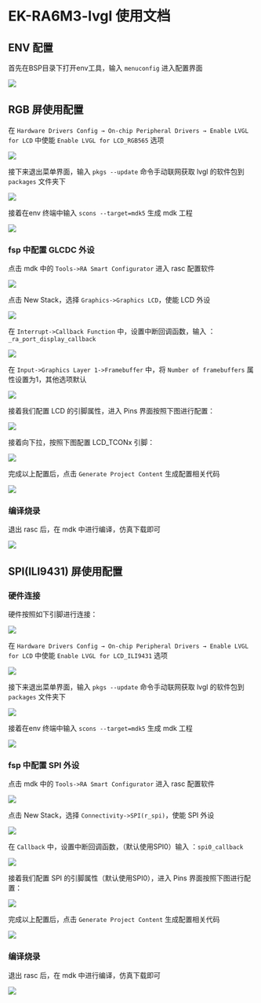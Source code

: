 # EK-RA6M3-lvgl 使用文档

## ENV 配置

首先在BSP目录下打开env工具，输入 `menuconfig` 进入配置界面

![](picture/lvgl/00.png)

## RGB 屏使用配置

在 `Hardware Drivers Config → On-chip Peripheral Drivers → Enable LVGL for LCD` 中使能 `Enable LVGL for LCD_RGB565` 选项

![](picture/lvgl/12.png)

接下来退出菜单界面，输入 `pkgs --update` 命令手动联网获取 lvgl 的软件包到 `packages` 文件夹下

![](picture/lvgl/02.png)

接着在env 终端中输入 `scons --target=mdk5` 生成 mdk 工程

![](picture/lvgl/03.png)

### fsp 中配置 GLCDC 外设

点击 mdk 中的 `Tools->RA Smart Configurator` 进入 rasc 配置软件

![](picture/lvgl/04.png)

点击 New Stack，选择 `Graphics->Graphics LCD`，使能 LCD 外设

![](picture/lvgl/05.png)

在 `Interrupt->Callback Function` 中，设置中断回调函数，输入 ：`_ra_port_display_callback`

![](picture/lvgl/06.png)

在 `Input->Graphics Layer 1->Framebuffer` 中，将 `Number of framebuffers` 属性设置为1，其他选项默认

![](picture/lvgl/07.png)

接着我们配置 LCD 的引脚属性，进入 Pins 界面按照下图进行配置：

![](picture/lvgl/08.png)

接着向下拉，按照下图配置 LCD_TCONx 引脚：

![](picture/lvgl/09.png)

完成以上配置后，点击 `Generate Project Content` 生成配置相关代码

![](picture/lvgl/10.png)

### 编译烧录

退出 rasc 后，在 mdk 中进行编译，仿真下载即可

![](picture/lvgl/11.png)

## SPI(ILI9431) 屏使用配置

### 硬件连接

硬件按照如下引脚进行连接：

![](picture/lvgl/tft-pin.png)

在 `Hardware Drivers Config → On-chip Peripheral Drivers → Enable LVGL for LCD` 中使能 `Enable LVGL for LCD_ILI9431` 选项

![](picture/lvgl/01.png)

接下来退出菜单界面，输入 `pkgs --update` 命令手动联网获取 lvgl 的软件包到 `packages` 文件夹下

![](picture/lvgl/02.png)

接着在env 终端中输入 `scons --target=mdk5` 生成 mdk 工程

![](picture/lvgl/03.png)

### fsp 中配置 SPI 外设

点击 mdk 中的 `Tools->RA Smart Configurator` 进入 rasc 配置软件

![](picture/lvgl/04.png)

点击 New Stack，选择 `Connectivity->SPI(r_spi)`，使能 SPI 外设

![](picture/lvgl/13.png)

在 `Callback` 中，设置中断回调函数，（默认使用SPI0）输入 ：`spi0_callback`

![](picture/lvgl/14.png)

接着我们配置 SPI 的引脚属性（默认使用SPI0），进入 Pins 界面按照下图进行配置：

![](picture/lvgl/15.png)

完成以上配置后，点击 `Generate Project Content` 生成配置相关代码

![](picture/lvgl/16.png)

### 编译烧录

退出 rasc 后，在 mdk 中进行编译，仿真下载即可

![](picture/lvgl/11.png)